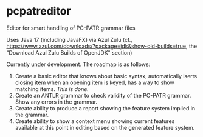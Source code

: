 # pcpatreditor
Editor for smart handling of PC-PATR grammar files

Uses Java 17 (including JavaFX) via Azul Zulu (cf., https://www.azul.com/downloads/?package=jdk&show-old-builds=true, the "Download Azul Zulu Builds of OpenJDK" section)

Currently under development.  The roadmap is as follows:

1. Create a basic editor that knows about basic syntax, automatically iserts closing item when an opening item is keyed, has a way to show matching items.  *This is done.*
2. Create an ANTLR grammar to check validity of the PC-PATR grammar.  Show any errors in the grammar.
3. Create ability to produce a report showing the feature system implied in the grammar.
1. Create ability to show a context menu showing current features available at this point in editing based on the generated feature system.
